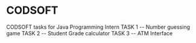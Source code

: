 # CODSOFT

CODSOFT tasks for Java Programming Intern 
TASK 1 -- Number guessing game 
TASK 2 -- Student Grade calculator
TASK 3 -- ATM Interface

